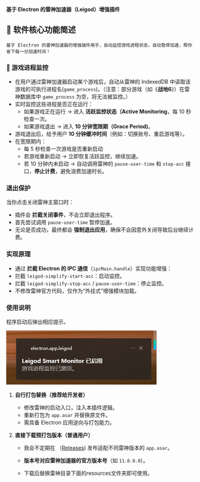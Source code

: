 **基于 Electron 的雷神加速器（Leigod）增强插件**

## 📌 软件核心功能简述

```
基于 Electron 的雷神加速器的增强插件用于，自动监控游戏进程状态，自动暂停加速，帮你省下每一分加速时间！
```
### 🧠 游戏进程监控

* 在用户通过雷神加速器启动某个游戏后，自动从雷神的 IndexedDB 中读取该游戏的 ​可执行进程名(`game_process`)​。（注意：部分游戏（如《**战地6**》）在雷神数据库中 `game_process` 为空，将无法被监控。）
* 实时监控这些进程是否正在运行：
  * 如果游戏正在运行 → 进入 ​**活跃监控状态（Active Monitoring**​，每 10 秒检查一次。
  * 如果游戏退出 → 进入 ​**10 分钟宽限期（Grace Period)**​。
* 游戏退出后，给予用户 ​**10 分钟缓冲时间**​（例如：切换账号、重启游戏等）。
* 在宽限期内：
  * 每 5 秒检查一次游戏是否重新启动
  * 若游戏重新启动 → 立即恢复活跃监控，继续加速。
  * 若 10 分钟内未启动 → 自动调用雷神的 `pause-user-time` 和 `stop-acc` 接口，​**停止计费**​，避免浪费加速时长。

### 退出保护

当你点击关闭雷神主窗口时：

- 插件会 **拦截关闭事件**，不会立即退出程序。
- 首先尝试调用 `pause-user-time` 暂停加速。
- 无论是否成功，最终都会 **强制退出应用**，确保不会因意外关闭导致后台继续计费。

### 实现原理
  * 通过 ​**拦截 Electron 的 IPC 通信**​（`ipcMain.handle`）实现功能增强：
  * 拦截 `leigod-simplify-start-acc`：启动监控。
  * 拦截 `leigod-simplify-stop-acc` / `pause-user-time`：停止监控。
  * 不修改雷神官方代码，仅作为“外挂式”增强模块加载。

### 使用说明
程序启动后弹出相应提示。

![image](https://github.com/assortest/Leigod_Auto_Pause/blob/main/image/%E5%90%AF%E5%8A%A8%E6%8F%90%E9%86%92.png)

1. **自行打包替换（推荐给开发者）**
   
   - 修改雷神的启动入口，注入本插件逻辑。
   - 重新打包为 `app.asar` 并替换原文件。
   - 需具备 Electron 应用逆向与打包能力。
2. **直接下载预打包版本（普通用户）**
   
   - 我会不定期在 （[Releases](https://github.com/assortest/Leigod_Auto_Pause)) 发布适配不同雷神版本的 `app.asar`。
   - **版本号对应雷神加速器的官方版本号**（如 `11.0.0.0`）。
    
   - 下载后替换雷神目录下面的resources文件夹即可使用。


